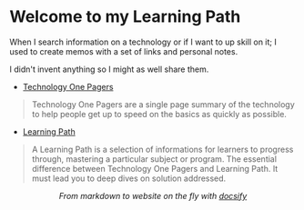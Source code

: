 # Welcome to my Learning Path

When I search information on a technology or if I want to up skill on it; I used to create memos with a set of links and personal notes. 

I didn't invent anything so I might as well share them.

* [Technology One Pagers](/techno/README.md)
> Technology One Pagers are a single page summary of the technology to help people get up to speed on the basics as quickly as possible.

* [Learning Path](/learn/README.md)
> A Learning Path is a selection of informations for learners to progress through, mastering a particular subject or program.
The essential difference between Technology One Pagers and Learning Path. It must lead you to deep dives on solution addressed.


<div align="center"><i>From markdown to website on the fly with <a href="https://docsify.js.org/">docsify</a></i></div>